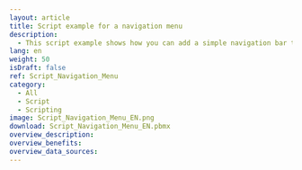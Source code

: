```yaml
---
layout: article
title: Script example for a navigation menu
description: 
  - This script example shows how you can add a simple navigation bar to switch between different screens. 
lang: en
weight: 50
isDraft: false
ref: Script_Navigation_Menu
category:
  - All
  - Script
  - Scripting
image: Script_Navigation_Menu_EN.png
download: Script_Navigation_Menu_EN.pbmx
overview_description:
overview_benefits:
overview_data_sources:
---
```

